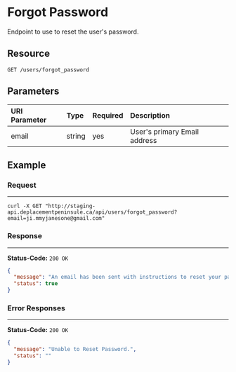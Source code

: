 # Forgot Password

Endpoint to use to reset the user's password.

## Resource

```
GET /users/forgot_password
```

## Parameters

| URI Parameter | Type   | Required | Description                  |
|:--------------|:-------|:---------|:-----------------------------|
| email         | string | yes      | User's primary Email address |


## Example


### Request
***

```curl
curl -X GET "http://staging-api.deplacementpeninsule.ca/api/users/forgot_password?email=ji.mmyjanesone@gmail.com"
```

### Response
***

**Status-Code:** ```200 OK```

```json
{
  "message": "An email has been sent with instructions to reset your password.",
  "status": true
}
```


### Error Responses
***

**Status-Code:** ```200 OK```


```json
{
  "message": "Unable to Reset Password.",
  "status": ""
}
```
